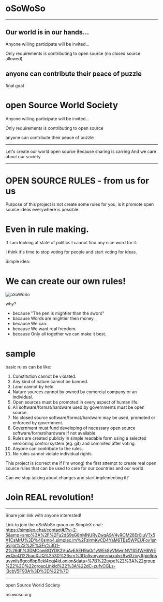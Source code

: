 # oSoWoSo
---
Our world is in our hands...
---

Anyone willing participate will be invited...

Only requirements is contributing to open source (no closed source allowed)

anyone can contribute their peace of puzzle
---
final goal
# open Source World Society

Anyone willing participate will be invited...

Only requirements is contributing to open source

anyone can contribute their peace of puzzle

---

Let's create our world open source
Because sharing is carring
And we care about our society

---

# OPEN SOURCE RULES - from us for us

Purpose of this project is not create some rules for you, is it promote open source ideas everywhere is possible.

# Even in rule making.

If I am looking at state of politics I  cannot find any nice word for it.

I think it's time to stop voting for people and start voting for ideas. 

Simple idea:

# We can create our own rules!

![oSoWoSo](https://codeberg.org/avatars/4da60e696a206d2371e14e18c2fb15d6)

why?
- because "The pen is mightier than the sword"
- bacause Words are mightier then money.
- because We can.
- because We want real freedom.
- because Only all together we can make it best.

# sample

basic rules can be like:
1. Constitution cannot be violated.
2. Any kind of nature cannot be banned.
3. Land cannot by held.
4. Nature sources cannot by owned by comercial company or an individual.
5. Open sources must be promoted in every aspect of human life.
6. All software/format/hardware used by governments must be open source.
7. No closed source software/format/hardware may be used, promoted or enforced by government.
8. Government must fund developing of necessary open source software/format/hardware if not available.
9. Rules are created publicly in simple readable form using a selected versioning control system (eg. git) and commited after voting.
10. Anyone can contribute to the rules.
11. No rules cannot violate individual rights.


This project is (correct me if I'm wrong) the first attempt to create real open source rules that can be used to care for our countries and our world.



Can we stop talking about changes and start implementing it?

# Join REAL revolution!

---

Share join link with anyone interested!

Link to join the oSoWoSo group on SimpleX chat:
https://simplex.chat/contact#/?v=2-5&smp=smp%3A%2F%2Fu2dS9sG8nMNURyZwqASV4yROM28Er0luVTx5X1CsMrU%3D%40smp4.simplex.im%2FzlrmKvCD4YaM6TBs5WPEUFov1sn5vljm%23%2F%3Fv%3D1-2%26dh%3DMCowBQYDK2VuAyEAEH9aGr1yWEk8yVMwnNV1S5fWH6WEwrQroQ122baoXUQ%253D%26srv%3Do5vmywmrnaxalvz6wi3zicyftgio6psuvyniis6gco6bp6ekl4cqj4id.onion&data=%7B%22type%22%3A%22group%22%2C%22groupLinkId%22%3A%22dC-zufvOGLs-i3cbV5F93A%3D%3D%22%7D

---
open Source World Society

osowoso.org
